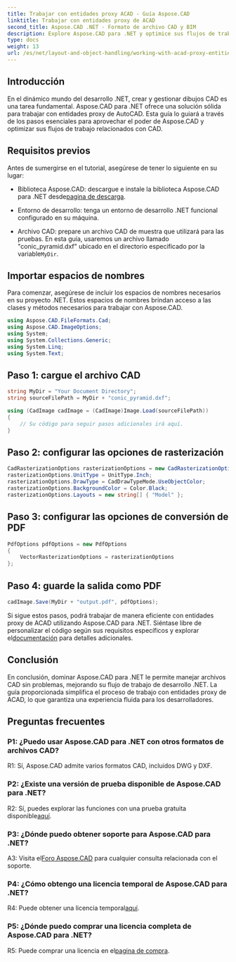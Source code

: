 ```yaml
---
title: Trabajar con entidades proxy ACAD - Guía Aspose.CAD
linktitle: Trabajar con entidades proxy de ACAD
second_title: Aspose.CAD .NET - Formato de archivo CAD y BIM
description: Explore Aspose.CAD para .NET y optimice sus flujos de trabajo CAD. Convierta, edite y administre entidades proxy de ACAD sin esfuerzo.
type: docs
weight: 13
url: /es/net/layout-and-object-handling/working-with-acad-proxy-entities/
---
```

## Introducción

En el dinámico mundo del desarrollo .NET, crear y gestionar dibujos CAD es una tarea fundamental. Aspose.CAD para .NET ofrece una solución sólida para trabajar con entidades proxy de AutoCAD. Esta guía lo guiará a través de los pasos esenciales para aprovechar el poder de Aspose.CAD y optimizar sus flujos de trabajo relacionados con CAD.

## Requisitos previos

Antes de sumergirse en el tutorial, asegúrese de tener lo siguiente en su lugar:

-  Biblioteca Aspose.CAD: descargue e instale la biblioteca Aspose.CAD para .NET desde[pagina de descarga](https://releases.aspose.com/cad/net/).

- Entorno de desarrollo: tenga un entorno de desarrollo .NET funcional configurado en su máquina.

-  Archivo CAD: prepare un archivo CAD de muestra que utilizará para las pruebas. En esta guía, usaremos un archivo llamado "conic_pyramid.dxf" ubicado en el directorio especificado por la variable`MyDir`.

## Importar espacios de nombres

Para comenzar, asegúrese de incluir los espacios de nombres necesarios en su proyecto .NET. Estos espacios de nombres brindan acceso a las clases y métodos necesarios para trabajar con Aspose.CAD.

```csharp
using Aspose.CAD.FileFormats.Cad;
using Aspose.CAD.ImageOptions;
using System;
using System.Collections.Generic;
using System.Linq;
using System.Text;
```

## Paso 1: cargue el archivo CAD

```csharp
string MyDir = "Your Document Directory";
string sourceFilePath = MyDir + "conic_pyramid.dxf";

using (CadImage cadImage = (CadImage)Image.Load(sourceFilePath))
{
    // Su código para seguir pasos adicionales irá aquí.
}
```

## Paso 2: configurar las opciones de rasterización

```csharp
CadRasterizationOptions rasterizationOptions = new CadRasterizationOptions();
rasterizationOptions.UnitType = UnitType.Inch;
rasterizationOptions.DrawType = CadDrawTypeMode.UseObjectColor;
rasterizationOptions.BackgroundColor = Color.Black;
rasterizationOptions.Layouts = new string[] { "Model" };
```

## Paso 3: configurar las opciones de conversión de PDF

```csharp
PdfOptions pdfOptions = new PdfOptions
{
    VectorRasterizationOptions = rasterizationOptions
};
```

## Paso 4: guarde la salida como PDF

```csharp
cadImage.Save(MyDir + "output.pdf", pdfOptions);
```

Si sigue estos pasos, podrá trabajar de manera eficiente con entidades proxy de ACAD utilizando Aspose.CAD para .NET. Siéntase libre de personalizar el código según sus requisitos específicos y explorar el[documentación](https://reference.aspose.com/cad/net/) para detalles adicionales.

## Conclusión

En conclusión, dominar Aspose.CAD para .NET le permite manejar archivos CAD sin problemas, mejorando su flujo de trabajo de desarrollo .NET. La guía proporcionada simplifica el proceso de trabajo con entidades proxy de ACAD, lo que garantiza una experiencia fluida para los desarrolladores.

## Preguntas frecuentes

### P1: ¿Puedo usar Aspose.CAD para .NET con otros formatos de archivos CAD?

R1: Sí, Aspose.CAD admite varios formatos CAD, incluidos DWG y DXF.

### P2: ¿Existe una versión de prueba disponible de Aspose.CAD para .NET?

 R2: Sí, puedes explorar las funciones con una prueba gratuita disponible[aquí](https://releases.aspose.com/).

### P3: ¿Dónde puedo obtener soporte para Aspose.CAD para .NET?

 A3: Visita el[Foro Aspose.CAD](https://forum.aspose.com/c/cad/19) para cualquier consulta relacionada con el soporte.

### P4: ¿Cómo obtengo una licencia temporal de Aspose.CAD para .NET?

 R4: Puede obtener una licencia temporal[aquí](https://purchase.aspose.com/temporary-license/).

### P5: ¿Dónde puedo comprar una licencia completa de Aspose.CAD para .NET?

 R5: Puede comprar una licencia en el[pagina de compra](https://purchase.aspose.com/buy).